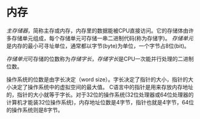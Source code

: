 # 内存

*主存储器*，简称主存或内存，内存里的数据能被CPU直接访问。它的存储体由许多存储单元组成，每个存储单元可存储一串二进制代码(称为存储字)。
*存储单元*是内存的最小可寻址单位，通常都以字节(byte)为单位，一个字节占8位(bit)。

*存储单元*可存储的位数称为*存储字长*，*存储字长*是CPU一次能并行处理的二进制位数。

操作系统的位数是由字长决定（word size）。字长决定了指针的大小，指针的大小决定了操作系统中的虚拟空间的最大值。
C语言中的指针是用来存放内存地址的，指针的大小就等于字长。对于32位的操作系统(32位处理器或64位处理器的计算机才能装32位操作系统)，内存地址位数是4字节，指针也就是4字节，64位的操作系统则是8字节。